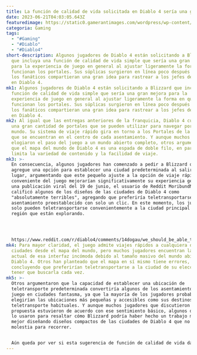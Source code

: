 ```yaml
---
title: La función de calidad de vida solicitada en Diablo 4 sería una gran mejora.
date: 2023-06-21T04:03:05.643Z
featuredimage: https://static0.gamerantimages.com/wordpress/wp-content/uploads/2023/06/diablo-4-ice-age-sorcerer-next-to-game-logo.jpg?q=50&fit=contain&w=1140&h=&dpr=1.5
categoria: Gaming
tags:
  - "#Gaming"
  - "#Diablo"
  - "#Diablo4"
short-description: Algunos jugadores de Diablo 4 están solicitando a Blizzard
  que incluya una función de calidad de vida simple que sería una gran mejora
  para la experiencia de juego en general al ajustar ligeramente la forma en que
  funcionan los portales. Sus súplicas surgieron en línea poco después de que
  los fanáticos compartieran una gran idea para rastrear a los jefes del mundo
  en Diablo 4.
mk1: Algunos jugadores de Diablo 4 están solicitando a Blizzard que incluya una
  función de calidad de vida simple que sería una gran mejora para la
  experiencia de juego en general al ajustar ligeramente la forma en que
  funcionan los portales. Sus súplicas surgieron en línea poco después de que
  los fanáticos compartieran una gran idea para rastrear a los jefes del mundo
  en Diablo 4.
mk2: Al igual que las entregas anteriores de la franquicia, Diablo 4 cuenta con
  una gran cantidad de portales que se pueden utilizar para navegar por su
  mundo. Su sistema de viaje rápido gira en torno a los Portales de la Ciudad,
  que se encuentran en el centro de cada asentamiento. Y aunque muchos jugadores
  elogiaron el paso del juego a un mundo abierto completo, otros argumentaron
  que el mapa del mundo de Diablo 4 es una espada de doble filo, en parte porque
  limita la variedad de contenido y la facilidad de viaje.
mk3: >-
  En consecuencia, algunos jugadores han comenzado a pedir a Blizzard que
  agregue una opción para establecer una ciudad predeterminada al salir de un
  lugar, argumentando que este pequeño ajuste a la opción de viaje rápido más
  conveniente del juego mejorarían significativamente su experiencia general. En
  una publicación viral del 19 de junio, el usuario de Reddit MoribundNight
  calificó algunos de los diseños de las ciudades de Diablo 4 como
  "absolutamente terribles", agregando que preferiría teletransportarse a su
  asentamiento preestablecido con solo un clic. En este momento, los jugadores
  solo pueden teletransportarse convenientemente a la ciudad principal de la
  región que están explorando. 




  https://www.reddit.com/r/diablo4/comments/14dogau/we_should_be_able_to_set_a_default_town_when_we/?embed_host_url=https://gamerant.com/diablo-4-town-portal-quality-of-life-improvement/
mk4: Para mayor claridad, el juego admite viajes rápidos a cualquiera de sus
  ciudades desde el mapa del mundo, pero muchos jugadores encuentran la versión
  actual de esa interfaz incómoda debido al tamaño masivo del mundo abierto de
  Diablo 4. Otros han planteado que el mapa en sí mismo tiene errores,
  concluyendo que preferirían teletransportarse a la ciudad de su elección sin
  tener que buscarla cada vez.
mk5: >-
  Otros argumentaron que la capacidad de establecer una ubicación de
  teletransporte predeterminada convertiría algunos de los asentamientos del
  juego en ciudades fantasma, ya que la mayoría de los jugadores probablemente
  elegirían las ubicaciones más pequeñas y accesibles como sus destinos de
  teletransporte habituales. Y aunque muchos jugadores que discutieron esta
  propuesta estuvieron de acuerdo con ese sentimiento básico, algunos de ellos
  lo usaron para resaltar cómo Blizzard podría haber hecho un trabajo mucho
  mejor diseñando diseños compactos de las ciudades de Diablo 4 que no sean una
  molestia para recorrer.


  Aún queda por ver si esta sugerencia de función de calidad de vida dará lugar a algo. Sin embargo, las solicitudes para su inclusión son solo las últimas en una larga lista de quejas de los jugadores sobre la interfaz de usuario de Diablo 4 que los fanáticos han estado expresando en línea desde que el juego todavía estaba en fase beta.
---
```

